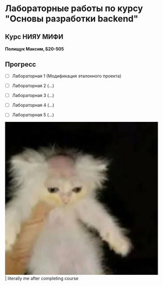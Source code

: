 # Лабораторные работы по курсу "Основы разработки backend"
## Курс НИЯУ МИФИ
#### Полищук Максим, Б20-505

## Прогресс

- [ ] Лабораторная 1 (Модификация эталонного проекта)
- [ ] Лабораторная 2 (...)
- [ ] Лабораторная 3 (...)
- [ ] Лабораторная 4 (...)
- [ ] Лабораторная 5 (...)


![cat](misc/bald_cat.jpg)
| literally me after completing course